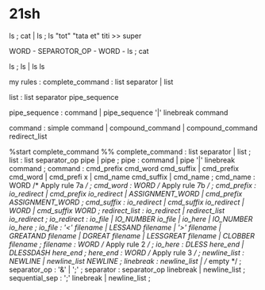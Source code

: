 # 21sh

ls ; cat | ls ; ls "tot" "tata et" titi >> super

WORD -  SEPAROTOR_OP -  WORD - 
ls      ;               cat


ls ; ls | ls
ls 

my rules : 
complete_command    : list separator
                    | list

list                : list separator pipe_sequence

pipe_sequence       : command
                    | pipe_sequence '|' linebreak  command

command             : simple command
                    | compound_command
                    | compound_command redirect_list

%start  complete_command
%%
complete_command : list separator
                 | list
                 ;
list             : list separator_op pipe
                 |                   pipe
                 ;
pipe             :                    command
                 | pipe '|' linebreak command
                 ;
command          : cmd_prefix cmd_word cmd_suffix
                 | cmd_prefix cmd_word
                 | cmd_prefi x
                 | cmd_name cmd_suffix
                 | cmd_name
                 ;
cmd_name         : WORD                   /* Apply rule 7a */
                 ;
cmd_word         : WORD                   /* Apply rule 7b */
                 ;
cmd_prefix       :            io_redirect
                 | cmd_prefix io_redirect
                 |            ASSIGNMENT_WORD
                 | cmd_prefix ASSIGNMENT_WORD
                 ;
cmd_suffix       :            io_redirect
                 | cmd_suffix io_redirect
                 |            WORD
                 | cmd_suffix WORD
                 ;
redirect_list    :               io_redirect
                 | redirect_list io_redirect
                 ;
io_redirect      :           io_file
                 | IO_NUMBER io_file
                 |           io_here
                 | IO_NUMBER io_here
                 ;
io_file          : '<'       filename
                 | LESSAND   filename
                 | '>'       filename
                 | GREATAND  filename
                 | DGREAT    filename
                 | LESSGREAT filename
                 | CLOBBER   filename
                 ;
filename         : WORD                      /* Apply rule 2 */
                 ;
io_here          : DLESS     here_end
                 | DLESSDASH here_end
                 ;
here_end         : WORD                      /* Apply rule 3 */
                 ;
newline_list     :              NEWLINE
                 | newline_list NEWLINE
                 ;
linebreak        : newline_list
                 | /* empty */
                 ;
separator_op     : '&'
                 | ';'
                 ;
separator        : separator_op linebreak
                 | newline_list
                 ;
sequential_sep   : ';' linebreak
                 | newline_list
                 ;

